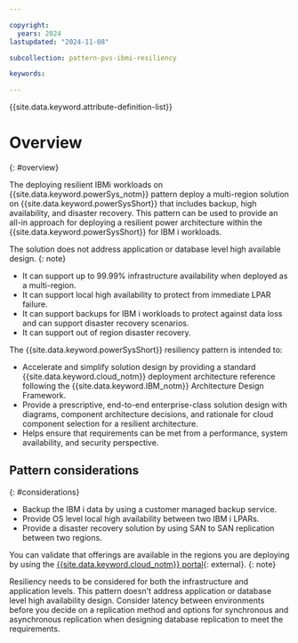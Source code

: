 ```yaml
---

copyright:
  years: 2024
lastupdated: "2024-11-08"

subcollection: pattern-pvs-ibmi-resiliency

keywords:

---
```


{{site.data.keyword.attribute-definition-list}}

# Overview
{: #overview}

The deploying resilient IBMi workloads on {{site.data.keyword.powerSys_notm}} pattern deploy a multi-region solution on {{site.data.keyword.powerSysShort}} that includes backup, high availability, and disaster recovery. This pattern can be used to provide an all-in approach for deploying a resilient power architecture within the {{site.data.keyword.powerSysShort}} for IBM i workloads. 

The solution does not address application or database level high available design.
{: note}

- It can support up to 99.99% infrastructure availability when deployed as a multi-region.
- It can support local high availability to protect from immediate LPAR failure.
- It can support backups for IBM i workloads to protect against data loss and can support disaster recovery scenarios.
- It can support out of region disaster recovery.

The {{site.data.keyword.powerSysShort}} resiliency pattern is intended to:

- Accelerate and simplify solution design by providing a standard {{site.data.keyword.cloud_notm}} deployment architecture reference following the {{site.data.keyword.IBM_notm}} Architecture Design Framework.
- Provide a prescriptive, end-to-end enterprise-class solution design with diagrams, component architecture decisions, and rationale for cloud component selection for a resilient architecture.
- Helps ensure that requirements can be met from a performance, system availability, and security perspective.

## Pattern considerations
{: #considerations}

- Backup the IBM i data by using a customer managed backup service.
- Provide OS level local high availability between two IBM i LPARs.
- Provide a disaster recovery solution by using SAN to SAN replication between two regions.

You can validate that offerings are available in the regions you are deploying by using the [{{site.data.keyword.cloud_notm}} portal](https://cloud.ibm.com/login){: external}.
{: note}

Resiliency needs to be considered for both the infrastructure and application levels. This pattern doesn't address application or database level high availability design. Consider latency between environments before you decide on a replication method and options for synchronous and asynchronous replication when designing database replication to meet the requirements.

